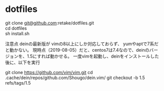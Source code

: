 # dotfiles

git clone git@github.com:retake/dotfiles.git<br>
cd dotfiles<br>
sh install.sh<br>

注意点
deinの最新版が vimの8以上にしか対応しておらず、 yumやaptで7系だと動かない。
現時点（2019-08-05）だと、centos7は7.4なので、deinのバージョンを、1.5にすれば動かせる。
一度vimを起動し、deinをインストールした後に、以下を実行

git clone https://github.com/vim/vim.git
cd .cache/dein/repos/github.com/Shougo/dein.vim/
git checkout -b 1.5 refs/tags/1.5
